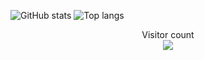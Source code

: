![GitHub stats](https://github-readme-stats.vercel.app/api?username=acronix98&show_icons=true&theme=shadow_red)
![Top langs](https://github-readme-stats.vercel.app/api/top-langs/?username=acronix98&theme=shadow_red&layout=pie&width=1000)

<p align="center"> 
  Visitor count<br>
  <img src="https://profile-counter.glitch.me/Acronix98/count.svg" />
</p>